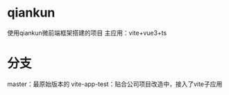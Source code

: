 # qiankun
使用qiankun微前端框架搭建的项目
主应用：vite+vue3+ts

# 分支
master：最原始版本的
vite-app-test：贴合公司项目改造中，接入了vite子应用